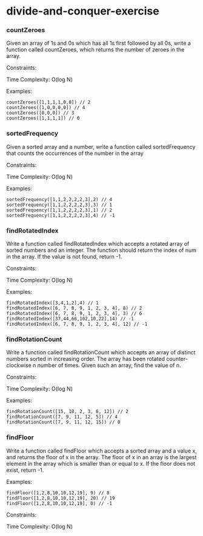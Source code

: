 # divide-and-conquer-exercise

### countZeroes

Given an array of 1s and 0s which has all 1s first followed by all 0s, write a function called countZeroes, which returns the number of zeroes in the array.

Constraints:

Time Complexity: O(log N)

Examples:
```
countZeroes([1,1,1,1,0,0]) // 2
countZeroes([1,0,0,0,0]) // 4
countZeroes([0,0,0]) // 3
countZeroes([1,1,1,1]) // 0
```

### sortedFrequency

Given a sorted array and a number, write a function called sortedFrequency that counts the occurrences of the number in the array

Constraints:

Time Complexity: O(log N)

Examples:
```
sortedFrequency([1,1,2,2,2,2,3],2) // 4
sortedFrequency([1,1,2,2,2,2,3],3) // 1
sortedFrequency([1,1,2,2,2,2,3],1) // 2
sortedFrequency([1,1,2,2,2,2,3],4) // -1
```

### findRotatedIndex

Write a function called findRotatedIndex which accepts a rotated array of sorted numbers and an integer. The function should return the index of num in the array. If the value is not found, return -1.

Constraints:

Time Complexity: O(log N)

Examples:
```
findRotatedIndex([3,4,1,2],4) // 1
findRotatedIndex([6, 7, 8, 9, 1, 2, 3, 4], 8) // 2
findRotatedIndex([6, 7, 8, 9, 1, 2, 3, 4], 3) // 6
findRotatedIndex([37,44,66,102,10,22],14) // -1
findRotatedIndex([6, 7, 8, 9, 1, 2, 3, 4], 12) // -1
```

### findRotationCount

Write a function called findRotationCount which accepts an array of distinct numbers sorted in increasing order. The array has been rotated counter-clockwise n number of times. Given such an array, find the value of n.

Constraints:

Time Complexity: O(log N)

Examples:
```
findRotationCount([15, 18, 2, 3, 6, 12]) // 2
findRotationCount([7, 9, 11, 12, 5]) // 4
findRotationCount([7, 9, 11, 12, 15]) // 0
```

### findFloor

Write a function called findFloor which accepts a sorted array and a value x, and returns the floor of x in the array. The floor of x in an array is the largest element in the array which is smaller than or equal to x. If the floor does not exist, return -1.

Examples:
```
findFloor([1,2,8,10,10,12,19], 9) // 8
findFloor([1,2,8,10,10,12,19], 20) // 19
findFloor([1,2,8,10,10,12,19], 0) // -1
```

Constraints:

Time Complexity: O(log N)
